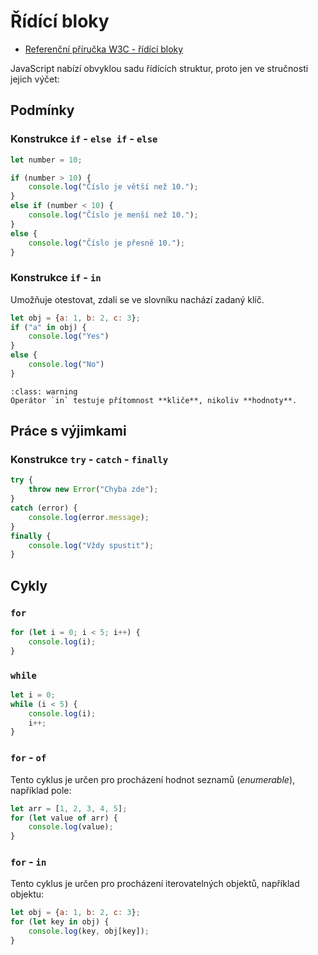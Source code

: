 Řídící bloky
============

* [Referenční příručka W3C - řídící bloky](https://www.w3schools.com/jsref/jsref_statements.asp)

JavaScript nabízí obvyklou sadu řídících struktur, proto jen ve stručnosti jejich výčet:

Podmínky
--------

### Konstrukce `if` - `else if` - `else`

```javascript
let number = 10;

if (number > 10) {
    console.log("Číslo je větší než 10.");
} 
else if (number < 10) {
    console.log("Číslo je menší než 10.");
} 
else {
    console.log("Číslo je přesně 10.");
}
```


### Konstrukce `if` - `in`

Umožňuje otestovat, zdali se ve slovníku nachází zadaný klíč. 

```javascript
let obj = {a: 1, b: 2, c: 3};
if ("a" in obj) {
    console.log("Yes")
}
else {
    console.log("No")
}
```

```{admonition} Pozor
:class: warning
Operátor `in` testuje přítomnost **kliče**, nikoliv **hodnoty**.
```


Práce s výjimkami
-----------------

### Konstrukce `try` - `catch` - `finally`

```javascript
try {
    throw new Error("Chyba zde");
} 
catch (error) {
    console.log(error.message);
} 
finally {
    console.log("Vždy spustit");
}
```


Cykly
-----

### `for`

```javascript
for (let i = 0; i < 5; i++) {
    console.log(i);
}
```


### `while`

```javascript
let i = 0;
while (i < 5) {
    console.log(i);
    i++;
}
```


### `for` - `of`

Tento cyklus je určen pro procházení hodnot seznamů (*enumerable*), například pole:

```javascript
let arr = [1, 2, 3, 4, 5];
for (let value of arr) {
    console.log(value);
}
```


### `for` - `in`

Tento cyklus je určen pro procházení iterovatelných objektů, například objektu:

```javascript
let obj = {a: 1, b: 2, c: 3};
for (let key in obj) {
    console.log(key, obj[key]);
}
```
